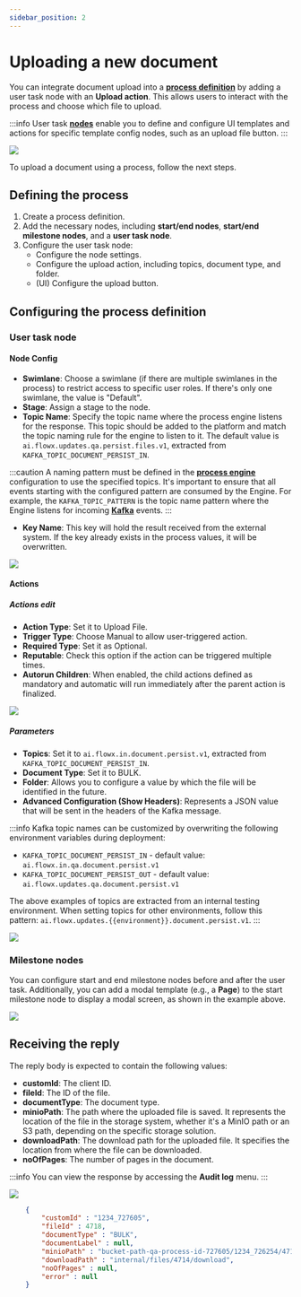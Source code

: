 ```yaml
---
sidebar_position: 2
---
```


# Uploading a new document

You can integrate document upload into a [**process definition**](../../../../../terms/flowx-process-definition) by adding a user task node with an **Upload action**. This allows users to interact with the process and choose which file to upload.

:::info
User task [**nodes**](../../../../../terms/flowx-node) enable you to define and configure UI templates and actions for specific template config nodes, such as an upload file button.
:::

![](../../../../img/docs_upload_proc.png)

To upload a document using a process, follow the next steps.

## Defining the process

1. Create a process definition.
2. Add the necessary nodes, including **start/end nodes**, **start/end milestone nodes**, and a **user task node**.
3. Configure the user task node:
    * Configure the node settings.
    * Configure the upload action, including topics, document type, and folder.
    * (UI) Configure the upload button.

## Configuring the process definition

### User task node

#### **Node Config**

* **Swimlane**: Choose a swimlane (if there are multiple swimlanes in the process) to restrict access to specific user roles. If there's only one swimlane, the value is "Default".
* **Stage**: Assign a stage to the node.
* **Topic Name**: Specify the topic name where the process engine listens for the response. This topic should be added to the platform and match the topic naming rule for the engine to listen to it. The default value is `ai.flowx.updates.qa.persist.files.v1`, extracted from `KAFKA_TOPIC_DOCUMENT_PERSIST_IN`.


:::caution
A naming pattern must be defined in the [**process engine**](../../../../../terms/flowxai-process-engine) configuration to use the specified topics. It's important to ensure that all events starting with the configured pattern are consumed by the Engine. For example, the `KAFKA_TOPIC_PATTERN` is the topic name pattern where the Engine listens for incoming [**Kafka**](../../../../../terms/flowx-kafka) events.
:::

* **Key Name**: This key will hold the result received from the external system. If the key already exists in the process values, it will be overwritten.

![](../../../../img/doc_upload_file_con.png)

#### **Actions**

##### Actions edit

* **Action Type**: Set it to Upload File.
* **Trigger Type**: Choose Manual to allow user-triggered action.
* **Required Type**: Set it as Optional.
* **Reputable**: Check this option if the action can be triggered multiple times.
* **Autorun Children**: When enabled, the child actions defined as mandatory and automatic will run immediately after the parent action is finalized.

![](../../../../img/action_edit_doc_plugin.png)

##### Parameters

* **Topics**: Set it to `ai.flowx.in.document.persist.v1`, extracted from `KAFKA_TOPIC_DOCUMENT_PERSIST_IN`.
* **Document Type**: Set it to BULK.
* **Folder**: Allows you to configure a value by which the file will be identified in the future.
* **Advanced Configuration (Show Headers)**: Represents a JSON value that will be sent in the headers of the Kafka message.

:::info
Kafka topic names can be customized by overwriting the following environment variables during deployment:

* `KAFKA_TOPIC_DOCUMENT_PERSIST_IN` - default value: `ai.flowx.in.qa.document.persist.v1`
* `KAFKA_TOPIC_DOCUMENT_PERSIST_OUT` - default value: `ai.flowx.updates.qa.document.persist.v1`

The above examples of topics are extracted from an internal testing environment. When setting topics for other environments, follow this pattern: `ai.flowx.updates.{{environment}}.document.persist.v1`.
:::

![](../../../../img/doc_plugin_upload_param.png)

### Milestone nodes

You can configure start and end milestone nodes before and after the user task. Additionally, you can add a modal template (e.g., a **Page**) to the start milestone node to display a modal screen, as shown in the example above.

![](../../../../../building-blocks/node/img/milestone_page.png)

## Receiving the reply

The reply body is expected to contain the following values:

* **customId**: The client ID.
* **fileId**: The ID of the file.
* **documentType**: The document type.
* **minioPath**: The path where the uploaded file is saved. It represents the location of the file in the storage system, whether it's a MinIO path or an S3 path, depending on the specific storage solution.
* **downloadPath**: The download path for the uploaded file. It specifies the location from where the file can be downloaded.
* **noOfPages**: The number of pages in the document.

:::info
You can view the response by accessing the **Audit log** menu.
:::

![](../../../../img/audit_log_doc_upload.png)

```json
    {
        "customId" : "1234_727605",
        "fileId" : 4718,
        "documentType" : "BULK",
        "documentLabel" : null,
        "minioPath" : "bucket-path-qa-process-id-727605/1234_726254/4718_BULK.png",
        "downloadPath" : "internal/files/4714/download",
        "noOfPages" : null,
        "error" : null
    }
```